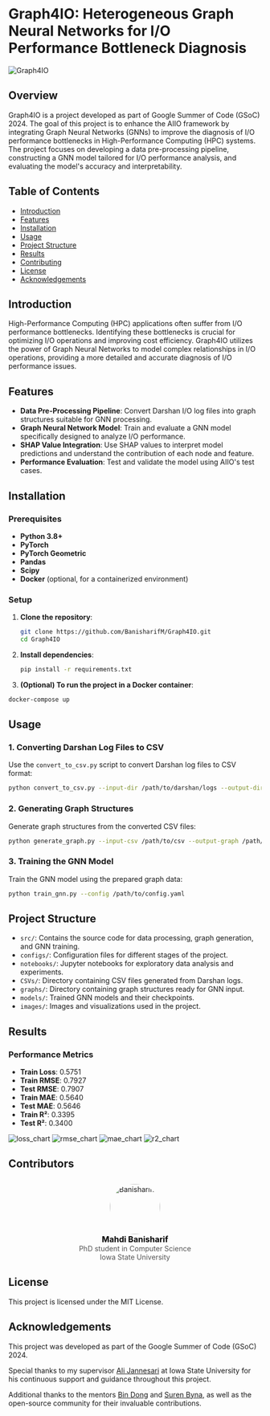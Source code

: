 # Graph4IO: Heterogeneous Graph Neural Networks for I/O Performance Bottleneck Diagnosis

![Graph4IO](https://github.com/user-attachments/assets/aa194384-24b2-4fe0-a373-cc89076a750c)


## Overview

Graph4IO is a project developed as part of Google Summer of Code (GSoC) 2024. The goal of this project is to enhance the AIIO framework by integrating Graph Neural Networks (GNNs) to improve the diagnosis of I/O performance bottlenecks in High-Performance Computing (HPC) systems. The project focuses on developing a data pre-processing pipeline, constructing a GNN model tailored for I/O performance analysis, and evaluating the model's accuracy and interpretability.

## Table of Contents

- [Introduction](#introduction)
- [Features](#features)
- [Installation](#installation)
- [Usage](#usage)
- [Project Structure](#project-structure)
- [Results](#results)
- [Contributing](#contributing)
- [License](#license)
- [Acknowledgements](#acknowledgements)

## Introduction

High-Performance Computing (HPC) applications often suffer from I/O performance bottlenecks. Identifying these bottlenecks is crucial for optimizing I/O operations and improving cost efficiency. Graph4IO utilizes the power of Graph Neural Networks to model complex relationships in I/O operations, providing a more detailed and accurate diagnosis of I/O performance issues.

## Features

- **Data Pre-Processing Pipeline**: Convert Darshan I/O log files into graph structures suitable for GNN processing.
- **Graph Neural Network Model**: Train and evaluate a GNN model specifically designed to analyze I/O performance.
- **SHAP Value Integration**: Use SHAP values to interpret model predictions and understand the contribution of each node and feature.
- **Performance Evaluation**: Test and validate the model using AIIO's test cases.

## Installation

### Prerequisites

- **Python 3.8+**
- **PyTorch**
- **PyTorch Geometric**
- **Pandas**
- **Scipy**
- **Docker** (optional, for a containerized environment)

### Setup

1. **Clone the repository**:
   ```bash
   git clone https://github.com/BanisharifM/Graph4IO.git
   cd Graph4IO
   ```
2. **Install dependencies**:
   ```bash
   pip install -r requirements.txt
   ```
3.  **(Optional) To run the project in a Docker container**:
   ```bash
   docker-compose up
   ```

## Usage

### 1. Converting Darshan Log Files to CSV

Use the `convert_to_csv.py` script to convert Darshan log files to CSV format:
```bash
python convert_to_csv.py --input-dir /path/to/darshan/logs --output-dir /path/to/output/csvs
```

### 2. Generating Graph Structures

Generate graph structures from the converted CSV files:
```bash
python generate_graph.py --input-csv /path/to/csv --output-graph /path/to/output/graphs
```

### 3. Training the GNN Model

Train the GNN model using the prepared graph data:
```bash
python train_gnn.py --config /path/to/config.yaml   
```


## Project Structure

- `src/`: Contains the source code for data processing, graph generation, and GNN training.
- `configs/`: Configuration files for different stages of the project.
- `notebooks/`: Jupyter notebooks for exploratory data analysis and experiments.
- `CSVs/`: Directory containing CSV files generated from Darshan logs.
- `graphs/`: Directory containing graph structures ready for GNN input.
- `models/`: Trained GNN models and their checkpoints.
- `images/`: Images and visualizations used in the project.

## Results

### Performance Metrics

- **Train Loss**: 0.5751
- **Train RMSE**: 0.7927
- **Test RMSE**: 0.7907
- **Train MAE**: 0.5640
- **Test MAE**: 0.5646
- **Train R²**: 0.3395
- **Test R²**: 0.3400

![loss_chart](https://github.com/user-attachments/assets/9d85a25d-125f-4334-9dd1-b39c9e911a56)
![rmse_chart](https://github.com/user-attachments/assets/3ceb9fc1-89b4-44c9-af06-fb01483ba7ef)
![mae_chart](https://github.com/user-attachments/assets/874b2b3f-4b6c-4c2a-8eaa-e0b40fa32a7a)
![r2_chart](https://github.com/user-attachments/assets/6386e975-4943-468f-9ddd-86cbed305a33)

## Contributors

<div style="display: flex; align-items: center; justify-content: center; flex-wrap: wrap; gap: 20px;">

<a href="https://github.com/banisharifm" style="text-decoration: none!important; text-align: center;">
    <img src="https://avatars.githubusercontent.com/u/41099498?v=4" width="100" style="border-radius: 50%; padding-top: 10px;" alt="BanisharifM"/>
    <br />
    <span style="font-size: 16px; font-weight: bold; color: black;">Mahdi Banisharif</span>
    <br />
    <span style="font-size: 14px; color: #555;">PhD student in Computer Science<br/>Iowa State University</span>
</a>

</div>


## License

This project is licensed under the MIT License.

## Acknowledgements

This project was developed as part of the Google Summer of Code (GSoC) 2024.

Special thanks to my supervisor [Ali Jannesari](https://www.cs.iastate.edu/jannesar) at Iowa State University for his continuous support and guidance throughout this project.

Additional thanks to the mentors [Bin Dong](https://github.com/BinDong314) and [Suren Byna](https://github.com/sbyna), as well as the open-source community for their invaluable contributions.


